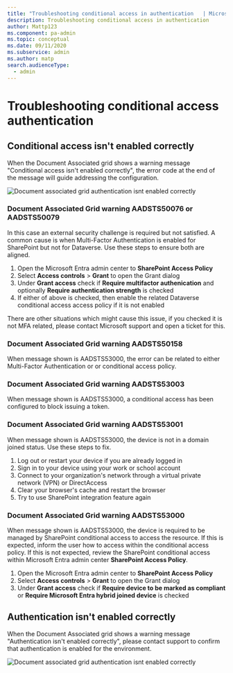 ```yaml
---
title: "Troubleshooting conditional access in authentication   | MicrosoftDocs"
description: Troubleshooting conditional access in authentication
author: Mattp123
ms.component: pa-admin
ms.topic: conceptual
ms.date: 09/11/2020
ms.subservice: admin
ms.author: matp
search.audienceType: 
  - admin
---
```

# Troubleshooting conditional access authentication

## Conditional access isn't enabled correctly

When the Document Associated grid shows a warning message "Conditional access isn't enabled correctly", the error code at the end of the message will guide addressing the configuration.

![Document associated grid authentication isnt enabled correctly](./media/document-associated-grid-conditional-access-incorrect.png "Document associated grid authentication isnt enabled correctly")  

### Document Associated Grid warning AADSTS50076 or AADSTS50079 

In this case an external security challenge is required but not satisfied. A common cause is when Multi-Factor Authentication is enabled for SharePoint but not for Dataverse. Use these steps to ensure both are aligned.

1. Open the Microsoft Entra admin center to **SharePoint Access Policy**
1. Select **Access controls** > **Grant** to open the Grant dialog
1. Under **Grant access** check if **Require multifactor authenication** and optionally **Require authentication strength** is checked
1. If either of above is checked, then enable the related Dataverse conditional access access policy if it is not enabled

There are other situations which might cause this issue, if you checked it is not MFA related, please contact Microsoft support and open a ticket for this. 

### Document Associated Grid warning AADSTS50158 

When message shown is AADSTS53000, the error can be related to either Multi-Factor Authentication or or conditional access policy. 

### Document Associated Grid warning AADSTS53003 

When message shown is AADSTS53000, a conditional access has been configured to block issuing a token.

### Document Associated Grid warning AADSTS53001

When message shown is AADSTS53000, the device is not in a domain joined status. Use these steps to fix.

1. Log out or restart your device if you are already logged in 
1. Sign in to your device using your work or school account 
1. Connect to your organization's network through a virtual private network (VPN) or DirectAccess 
1. Clear your browser's cache and restart the browser 
1. Try to use SharePoint integration feature again

### Document Associated Grid warning AADSTS53000

When message shown is AADSTS53000, the device is required to be managed by SharePoint conditional access to access the resource. If this is expected, inform the user how to access within the conditional access policy. If this is not expected, review the SharePoint conditional access within Microsoft Entra admin center **SharePoint Access Policy**.

1. Open the Microsoft Entra admin center to **SharePoint Access Policy**
1. Select **Access controls** > **Grant** to open the Grant dialog
1. Under **Grant access** check if **Require device to be marked as compliant** or **Require Microsoft Entra hybrid joined device** is checked

## Authentication isn't enabled correctly

When the Document Associated grid shows a warning message "Authentication isn't enabled correctly", please contact support to confirm that authentication is enabled for the environment.

![Document associated grid authentication isnt enabled correctly](./media/document-associated-grid-authentication-incorrect.png "Document associated grid authentication isnt enabled correctly")  
